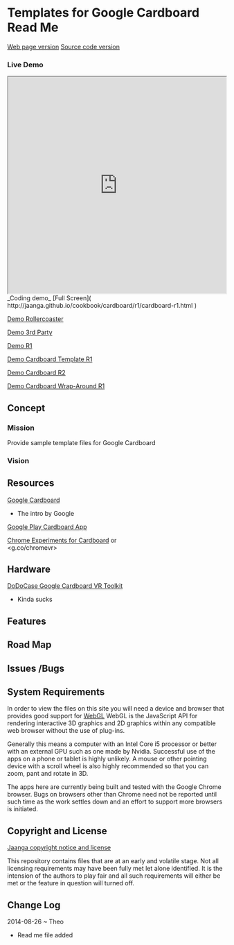 Templates for Google Cardboard Read Me
===
[Web page version]( http://jaanga.github.io/cookbook/cardboard/ )
[Source code version]( https://github.com/jaanga/cookbook/tree/gh-pages/cardboard/ )


### Live Demo

<iframe src="http://jaanga.github.io/cookbook/cardboard/r1/cardboard-r1.html" width=100% height=500px class='overview' >
There is an `iframe` here. It is not visible when viewed on http://jaanga.github.io/cookbook/cardboard. To view, please go to jaanga.github.io. See 'Project Links' just below.
</iframe>
_Coding demo_ [Full Screen]( http://jaanga.github.io/cookbook/cardboard/r1/cardboard-r1.html )


[Demo Rollercoaster](  http://jaanga.github.io/cookbook/cardboard/rollercoaster/rollercoaster.html )   

[Demo 3rd Party](  http://jaanga.github.io/cookbook/cardboard/index.html )  

[Demo R1](  http://jaanga.github.io/cookbook/cardboard/r1/cardboard-r1.html )  

[Demo Cardboard Template R1](  http://jaanga.github.io/cookbook/cardboard/rollercoaster/cardboard-template-r1.html )

[Demo Cardboard R2](  http://jaanga.github.io/cookbook/cardboard/r2/cardboard-r2.html )

[Demo Cardboard Wrap-Around R1](  http://jaanga.github.io/cookbook/cardboard/wrap-around-r1/wrap-around-r1.html )


## Concept

### Mission
Provide sample template files for Google Cardboard

### Vision

## Resources

[Google Cardboard]( https://developers.google.com/cardboard/ )

* The intro by Google

[ Google Play Cardboard App](  https://play.google.com/store/apps/details?id=com.google.samples.apps.cardboarddemo&hl=en )

[Chrome Experiments for Cardboard]( http://vr.chromeexperiments.com/ ) 
or  
<g.co/chromevr>

## Hardware

[DoDoCase Google Cardboard VR Toolkit]( http://www.dodocase.com/products/google-cardboard-vr-goggle-toolkit )

* Kinda sucks




## Features

## Road Map

## Issues /Bugs

## System Requirements

In order to view the files on this site you will need a device and browser that provides good support for [WebGL](http://get.webgl.org/)
WebGL is the JavaScript API for rendering interactive 3D graphics and 2D graphics within any compatible web browser without the use of plug-ins. 

Generally this means a computer with an Intel Core i5 processor or better with an external GPU such as one made by Nvidia. 
Successful use of the apps on a phone or tablet is highly unlikely. 
A mouse or other pointing device with a scroll wheel is also highly recommended so that you can zoom, pant and rotate in 3D.
 
The apps here are currently being built and tested with the Google Chrome browser. 
Bugs on browsers other than Chrome need not be reported until such time as the work settles down and an effort to support more browsers is initiated.



## Copyright and License

[Jaanga copyright notice and license]( https://github.com/jaanga/jaanga.github.io/blob/master/jaanga-copyright-and-mit-license.md )

This repository contains files that are  at an early and volatile stage. Not all licensing requirements may have been fully met let alone identified. It is the intension of the authors to play fair and all such requirements will either be met or the feature in question will turned off.

## Change Log

2014-08-26 ~ Theo

* Read me file added






